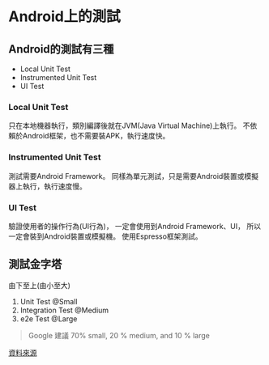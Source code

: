 # Android上的測試

## Android的測試有三種

- Local Unit Test
- Instrumented Unit Test
- UI Test

### Local Unit Test

只在本地機器執行，類別編譯後就在JVM(Java Virtual Machine)上執行。
不依賴於Android框架，也不需要裝APK，執行速度快。

### Instrumented Unit Test

測試需要Android Framework。
同樣為單元測試，只是需要Android裝置或模擬器上執行，執行速度慢。

### UI Test

驗證使用者的操作行為(UI行為)，
一定會使用到Android Framework、UI，
所以一定會裝到Android裝置或模擬機。
使用Espresso框架測試。

## 測試金字塔

由下至上(由小至大)

1. Unit Test @Small
2. Integration Test @Medium
3. e2e Test @Large

> Google 建議 70% small, 20 % medium, and 10 % large

[資料來源](https://ithelp.ithome.com.tw/articles/10218979)